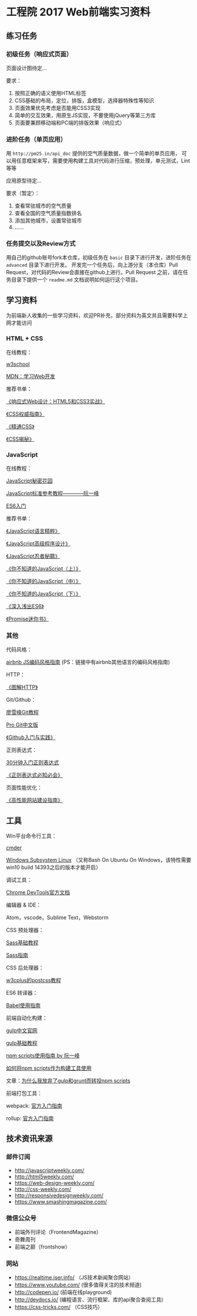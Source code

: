 # 工程院 2017 Web前端实习资料

## 练习任务

### 初级任务（响应式页面）

页面设计图待定...

要求：

1. 按照正确的语义使用HTML标签
2. CSS基础的布局，定位，排版，盒模型，选择器特殊性等知识
3. 页面效果优先考虑是否能用CSS3实现
4. 简单的交互效果，用原生JS实现，不要使用jQuery等第三方库
5. 页面要兼顾移动端和PC端的排版效果（响应式）

### 进阶任务（单页应用）

用 `http://pm25.in/api_doc` 提供的空气质量数据，做一个简单的单页应用，
可以用任意框架来写，需要使用构建工具对代码进行压缩，预处理，单元测试，Lint
等等

应用原型待定...

要求（暂定）：

1. 查看常驻城市的空气质量
2. 查看全国的空气质量指数排名
3. 添加其他城市，设置常驻城市
4. ......

### 任务提交以及Review方式

用自己的github账号fork本仓库，初级任务在 `basic` 目录下进行开发，进阶任务在 `advanced` 目录下进行开发。
开发完一个任务后，向上游分支（本仓库）Pull Request，对代码的Review会直接在github上进行。Pull Request
之前，请在任务目录下提供一个 `readme.md` 文档说明如何运行这个项目。

## 学习资料

为前端新人收集的一些学习资料，欢迎PR补充，部分资料为英文并且需要科学上网才能访问

### HTML + CSS

在线教程：

[w3school](http://www.w3school.com.cn/)

[MDN：学习Web开发](https://developer.mozilla.org/zh-CN/docs/learn)

推荐书单：

[《响应式Web设计：HTML5和CSS3实战》](http://www.ituring.com.cn/book/1817)

[《CSS权威指南》](https://book.douban.com/subject/2308234/)

[《精通CSS》](https://book.douban.com/subject/4736167/)

[《CSS揭秘》](http://www.ituring.com.cn/book/1695)

### JavaScript

在线教程：

[JavaScript秘密花园](https://bonsaiden.github.io/JavaScript-Garden/zh/)

[JavaScript标准参考教程————阮一峰](http://javascript.ruanyifeng.com/)

[ES6入门](http://es6.ruanyifeng.com/)

推荐书单：

[《JavaScript语言精粹》](https://book.douban.com/subject/3590768/)

[《JavaScript高级程序设计》](http://www.ituring.com.cn/book/946)

[《JavaScript忍者秘籍》](http://www.epubit.com.cn/book/details/4011)

[《你不知道的JavaScript（上）》](http://www.ituring.com.cn/book/1488)

[《你不知道的JavaScript（中）》](http://www.ituring.com.cn/book/1563)

[《你不知道的JavaScript（下）》](http://www.ituring.com.cn/book/1666)

[《深入浅出ES6》](http://www.infoq.com/cn/minibooks/ES6-in-Depth?)

[《Promise迷你书》](http://liubin.org/promises-book/)

### 其他

代码风格：

[airbnb JS编码风格指南](https://github.com/airbnb/javascript)
(PS：链接中有airbnb其他语言的编码风格指南)

HTTP：

[《图解HTTP》](https://book.douban.com/subject/25863515/)

Git/Github：

[廖雪峰Git教程](http://www.liaoxuefeng.com/wiki/0013739516305929606dd18361248578c67b8067c8c017b000)

[Pro Git中文版](https://git-scm.com/book/zh/v2)

[《Github入门与实践》](http://www.ituring.com.cn/book/1581)

正则表达式：

[30分钟入门正则表达式](http://deerchao.net/tutorials/regex/regex.htm)

[《正则表达式必知必会》](http://www.ituring.com.cn/book/1585)

页面性能优化：

[《高性能网站建设指南》](https://book.douban.com/subject/26411563/)

## 工具

Win平台命令行工具：

[cmder](http://cmder.net/)

[Windows Subsystem Linux](https://msdn.microsoft.com/commandline/wsl/about) （又称Bash On Ubuntu On Windows，该特性需要win10 build 14393之后的版本才能开启）

调试工具：

[Chrome DevTools官方文档](https://developers.google.com/web/tools/chrome-devtools/)

编辑器 & IDE：

Atom，vscode，Sublime Text，Webstorm

CSS 预处理器：

[Sass基础教程](https://www.w3cplus.com/sassguide/)

[Sass指南](https://sass-guidelin.es/zh/#sass)

CSS 后处理器：

[w3cplus的postcss教程](https://www.w3cplus.com/blog/tags/516.html)

ES6 转译器：

[Babel使用指南](http://guoyongfeng.github.io/idoc/html/React%E8%AF%BE%E7%A8%8B%E4%B8%93%E9%A2%98/Babel%E4%BD%BF%E7%94%A8%E6%8C%87%E5%8D%97.html)

前端自动化构建：

[gulp中文官网](http://www.gulpjs.com.cn/)

[gulp基础教程](https://github.com/nimojs/gulp-book)

[npm scripts使用指南 by 阮一峰](http://www.ruanyifeng.com/blog/2016/10/npm_scripts.html)

[如何将npm scripts作为构建工具使用](http://bubkoo.com/2016/03/18/how-to-use-npm-as-a-build-tool/)

文章：[为什么我放弃了gulp和grunt而转投npm scripts](https://medium.freecodecamp.com/why-i-left-gulp-and-grunt-for-npm-scripts-3d6853dd22b8#.274aycdax)

前端打包工具：

webpack: [官方入门指南](https://webpack.js.org/guides/)

rollup: [官方入门指南](http://rollupjs.org/guide/)

## 技术资讯来源

### 邮件订阅

- http://javascriptweekly.com/
- http://html5weekly.com/
- https://web-design-weekly.com/
- http://css-weekly.com/
- http://responsivedesignweekly.com/
- https://www.smashingmagazine.com/

### 微信公众号

- 前端外刊评论（FrontendMagazine）
- 奇舞周刊
- 前端之巅（frontshow）

### 网站

- https://realtime.jser.info/ （JS技术新闻聚合网站）
- https://www.youtube.com/ (很多值得关注的技术频道)
- http://codepen.io/ (前端在线playground)
- http://devdocs.io/ (编程语言、流行框架、库的api聚合查阅工具)
- https://css-tricks.com/ （CSS技巧）
